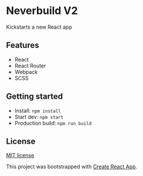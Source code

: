 # Neverbuild V2

Kickstarts a new React app

## Features

* React
* React Router
* Webpack
* SCSS

## Getting started

- Install: `npm install`
- Start dev: `npm start`
- Production build: `npm run build`

## License

[MIT license](http://opensource.org/licenses/MIT)

This project was bootstrapped with [Create React App](https://github.com/facebookincubator/create-react-app).

